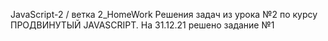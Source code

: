 JavaScript-2 / ветка 2_HomeWork
Решения задач из урока №2 по курсу ПРОДВИНУТЫЙ JAVASCRIPT.
На 31.12.21 решено задание №1
